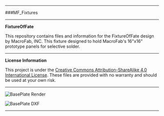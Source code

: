 ***
###MF_Fixtures
***
**FixtureOfFate**

This repository contains files and information for the FixtureOfFate design by MacroFab, INC. This fixture designed to hold MacroFab's 16"x16" prototype panels for selective solder.

***
**License Information**

This project is under the [Creative Commons Attribution-ShareAlike 4.0 International License](LICENSE.md). These files are provided with no warranty and should be used at your own risk. 

***

![BasePlate Render](BasePlate_Render.png)

![BasePlate DXF](JigOfDestiny_BasePlate.png)


***


